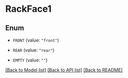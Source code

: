 # RackFace1

## Enum


* `FRONT` (value: `"front"`)

* `REAR` (value: `"rear"`)

* `EMPTY` (value: `""`)


[[Back to Model list]](../README.md#documentation-for-models) [[Back to API list]](../README.md#documentation-for-api-endpoints) [[Back to README]](../README.md)


